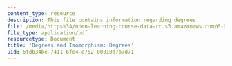 ```yaml
---
content_type: resource
description: This file contains information regarding degrees.
file: /media/https%3A/open-learning-course-data-rc.s3.amazonaws.com/6-042j-mathematics-for-computer-science-spring-2015/6fdb34be74116fe4e75200810d7b7d71_MIT6_042JS15_Degrees.pdf
file_type: application/pdf
resourcetype: Document
title: 'Degrees and Isomorphism: Degrees'
uid: 6fdb34be-7411-6fe4-e752-00810d7b7d71
---
```

